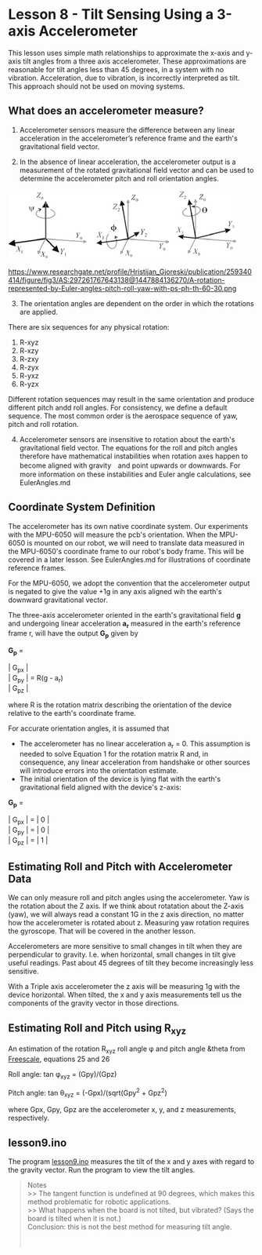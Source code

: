 # Lesson 8 - Tilt Sensing Using a 3-axis Accelerometer

This lesson uses simple math relationships to approximate the x-axis and y-axis tilt angles from a three axis accelerometer. These approximations are reasonable for tilt angles less than 45 degrees, in a system with no vibration. Acceleration, due to vibration, is incorrectly interpreted as tilt. This approach should not be used on moving systems. 


## What does an accelerometer measure?

1. Accelerometer sensors measure the difference between any linear acceleration in the accelerometer’s reference frame and the earth's gravitational field vector.

2. In the absence of linear acceleration, the accelerometer output is a measurement of the rotated gravitational field vector and can be used to determine the accelerometer pitch and roll orientation angles.

![Accelerometer Angles](./images/Euler-angles-pitch-roll-yaw.png "Accelerometer Angles")

https://www.researchgate.net/profile/Hristijan_Gjoreski/publication/259340414/figure/fig3/AS:297261767643138@1447884136270/A-rotation-represented-by-Euler-angles-pitch-roll-yaw-with-ps-ph-th-60-30.png 


3. The orientation angles are dependent on the order in which the rotations are applied. 

There are six sequences for any physical rotation:
1. R-xyz
2. R-xzy
3. R-zxy
4. R-zyx
5. R-yxz
6. R-yzx 

Different rotation sequences may result in the same orientation and produce different pitch andd roll angles. For consistency, we define a default sequence. The most common order is the aerospace sequence of yaw, pitch and roll rotation.

4. Accelerometer sensors are insensitive to rotation about the earth's gravitational field vector. The equations for the roll and pitch angles therefore have mathematical instabilities when rotation axes happen to become aligned with gravity　and point upwards or downwards. For more information on these instabilities and Euler angle calculations, see EulerAngles.md


## Coordinate System Definition

The accelerometer has its own native coordinate system. Our experiments with the MPU-6050 will measure the pcb's orientation. When the MPU-6050 is mounted on our robot, we will need to translate data measured in the MPU-6050's coordinate frame to our robot's body frame. This will be covered in a later lesson. See EulerAngles.md for illustrations of coordinate reference frames.

For the MPU-6050, we adopt the convention that the accelerometer output is negated to give the value +1g in any axis aligned wih the earth's downward gravitational vector.

The three-axis accelerometer oriented in the earth's gravitational field **g** and undergoing linear acceleration **a<sub>r</sub>** measured in the earth's reference frame r, will have the output **G<sub>p</sub>** given by

**G<sub>p</sub>** = <br>

| G<sub>px</sub> |<br>
| G<sub>py</sub> |  = R(g - a<sub>r</sub>)<br>
| G<sub>pz</sub> |<br>

where R is the rotation matrix describing the orientation of the device relative to the earth's coordinate frame.

For accurate orientation angles, it is assumed that<br>
- The accelerometer has no linear acceleration a<sub>r</sub> = 0. This assumption is needed to solve Equation 1 for the rotation matrix R and, in consequence, any linear acceleration from handshake or other sources will introduce errors into the orientation estimate.<br>
- The initial orientation of the device is lying flat with the earth's gravitational field aligned with the device's z-axis:

**G<sub>p</sub>** = <br>

| G<sub>px</sub> |  = | 0 |<br>
| G<sub>py</sub> |  = | 0 |<br>
| G<sub>pz</sub> |  = | 1 |<br>


## Estimating Roll and Pitch with Accelerometer Data

We can only measure roll and pitch angles using the accelerometer. Yaw is the rotation about the Z axis. If we think about rotatation about the Z-axis (yaw), we will always read a constant 1G in the z axis direction, no matter how the accelerometer is rotated about z. Measuring yaw rotation requires the gyroscope. That will be covered in the another lesson.

Accelerometers are more sensitive to small changes in tilt when they are perpendicular to gravity. I.e. when horizontal, small changes in tilt give useful readings. Past about 45 degrees of tilt they become increasingly less sensitive. 

With a Triple axis accelerometer the z axis will be measuring 1g with the device horizontal. When tilted, the x and y axis measurements tell us the components of the gravity vector in those directions.


## Estimating Roll and Pitch using R<sub>xyz</sub> 

An estimation of the rotation R<sub>xyz</sub> roll angle &phi; and pitch angle &theta from [Freescale](./datasheets/AN3461.pdf), equations 25 and 26

Roll angle: tan &phi;<sub>xyz</sub> = (Gpy)/(Gpz)

Pitch angle: tan &theta;<sub>xyz</sub> = (-Gpx)/(sqrt(Gpy<sup>2</sup> + Gpz<sup>2</sup>)

where Gpx, Gpy, Gpz are the accelerometer x, y, and z measurements, respectively.



## lesson9.ino

The program [lesson9.ino](lesson9.ino) measures the tilt of the x and y axes with regard to the gravity vector. Run the program to view the tilt angles. 

>Notes<br>
    >> The tangent function is undefined at 90 degrees, which makes this method problematic for robotic applications.<br>
    >> What happens when the board is not tilted, but vibrated? (Says the board is tilted when it is not.)<br>
>Conclusion: this is not the best method for measuring tilt angle.<br>
<br><br>
